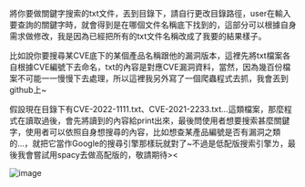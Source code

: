 

將你要做關鍵字搜索的txt文件，丟到目錄下，請自行更改目錄路徑，user在輸入要查詢的關鍵字時，就會得到是在哪個文件名稱底下找到的，這部分可以根據自身需求做修改，我是因為已經把所有的txt文件名稱改成了我要的結果樣子。

比如說你要搜尋某CVE底下的某個產品名稱跟他的漏洞版本，這裡先將txt檔案各自根據CVE編號下去命名，txt的內容是對應CVE漏洞資料，當然，因為幾百份檔案不可能一一慢慢下去處理，所以這裡我另外寫了一個爬蟲程式去抓，我會丟到github上~

假設現在目錄下有CVE-2022-1111.txt、CVE-2021-2233.txt...這類檔案，那麼程式在讀取過後，會先將讀到的內容給print出來，最後問使用者想要搜索甚麼關鍵字，使用者可以依照自身想搜尋的內容，比如想查某產品編號是否有漏洞之類的...，就把它當作Google的搜尋引擎那樣玩就對了~不過是低配版搜索引擎ㄌ，最後我會嘗試用spacy去做高配版的，敬請期待><


![image](https://user-images.githubusercontent.com/96654161/219575481-1c221a83-6222-47b7-a470-86c8afb58715.png)
